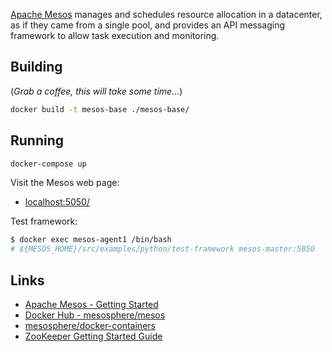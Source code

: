 
[Apache Mesos](http://mesos.apache.org/) manages and schedules resource allocation in a datacenter, as if they came from a single pool, and provides an API messaging framework to allow task execution and monitoring. 

## Building

(_Grab a coffee, this will take some time..._)
```bash
docker build -t mesos-base ./mesos-base/
```

## Running

```bash
docker-compose up
```

Visit the Mesos web page:
* [localhost:5050/](http://localhost:5050/)

Test framework:
```bash
$ docker exec mesos-agent1 /bin/bash
# ${MESOS_HOME}/src/examples/python/test-framework mesos-master:5050
```

## Links

* [Apache Mesos - Getting Started](http://mesos.apache.org/documentation/latest/getting-started/)
* [Docker Hub - mesosphere/mesos](https://hub.docker.com/r/mesosphere/mesos/)
* [mesosphere/docker-containers](https://github.com/mesosphere/docker-containers/tree/master/mesos)
* [ZooKeeper Getting Started Guide](http://zookeeper.apache.org/doc/trunk/zookeeperStarted.html)

